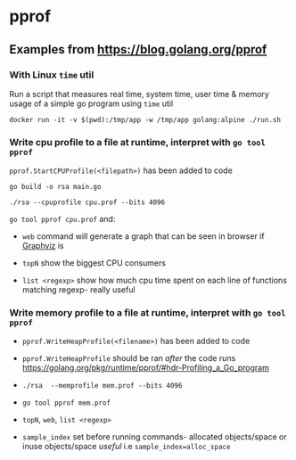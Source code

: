 # pprof

## Examples from https://blog.golang.org/pprof

### With Linux `time` util

Run a script that measures real time, system time, user time & memory usage of a simple go program using `time` util

`docker run -it -v $(pwd):/tmp/app -w /tmp/app golang:alpine ./run.sh`

### Write cpu profile to a file at runtime, interpret with `go tool pprof`

`pprof.StartCPUProfile(<filepath>)` has been added to code

`go build -o rsa main.go`

`./rsa --cpuprofile cpu.prof --bits 4096`

`go tool pprof cpu.prof` and:

* `web` command will generate a graph that can be seen in browser if [Graphviz](http://www.graphviz.org/about/) is 

* `topN` show the biggest CPU consumers

* `list <regexp>` show how much cpu time spent on each line of functions matching regexp- really useful

### Write memory profile to a file at runtime, interpret with `go tool pprof`

* `pprof.WriteHeapProfile(<filename>)` has  been added to code

* `pprof.WriteHeapProfile` should be  ran _after_ the code runs https://golang.org/pkg/runtime/pprof/#hdr-Profiling_a_Go_program

* `./rsa  --memprofile mem.prof --bits 4096`

* `go tool pprof mem.prof` 

* `topN`, `web`, `list <regexp>`

* `sample_index` set before running commands- allocated objects/space or inuse objects/space *useful*
i.e `sample_index=alloc_space`